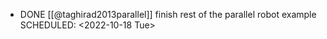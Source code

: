 - DONE [[@taghirad2013parallel]] finish rest of the parallel robot example
  SCHEDULED: <2022-10-18 Tue>